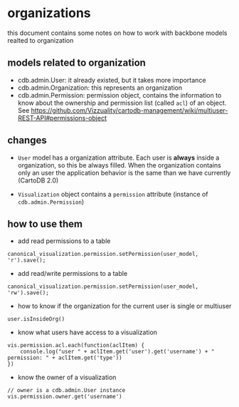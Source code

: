 
# organizations

this document contains some notes on how to work with backbone models realted to organization

## models related to organization

- cdb.admin.User: it already existed, but it takes more importance
- cdb.admin.Organization: this represents an organization
- cdb.admin.Permission: permission object, contains the information to know about the ownership and
  permission list (called ``acl``) of an object. See https://github.com/Vizzuality/cartodb-management/wiki/multiuser-REST-API#permissions-object

## changes 

- ``User`` model has a organization attribute. Each user is **always** inside a organization, so
  this be always filled. When the organization contains only an user the application behavior is the
  same than we have currently (CartoDB 2.0)

- ``Visualization`` object contains a ``permission`` attribute (instance of ``cdb.admin.Permission``)


## how to use them

- add read permissions to a table

```
canonical_visualization.permission.setPermission(user_model, 'r').save();
```

- add read/write permissions to a table
```
canonical_visualization.permission.setPermission(user_model, 'rw').save();
```

- how to know if the organization for the current user is single or multiuser
```
user.isInsideOrg()
```

- know what users have access to a visualization

```
vis.permission.acl.each(function(aclItem) {
    console.log("user " + aclItem.get('user').get('username') + " permission: " + aclItem.get('type'))
})
```

- know the owner of a visualization
```
// owner is a cdb.admin.User instance
vis.permission.owner.get('username')
```


